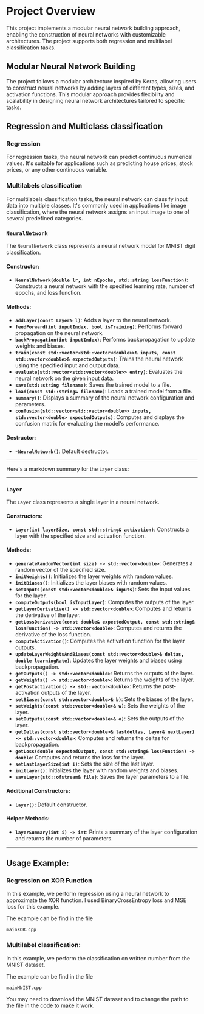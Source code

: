 # Project Overview

This project implements a modular neural network building approach, enabling the construction of neural networks with customizable architectures. The project supports both regression and multilabel classification tasks.

## Modular Neural Network Building

The project follows a modular architecture inspired by Keras, allowing users to construct neural networks by adding layers of different types, sizes, and activation functions. This modular approach provides flexibility and scalability in designing neural network architectures tailored to specific tasks.

## Regression and Multiclass classification

### Regression

For regression tasks, the neural network can predict continuous numerical values. It's suitable for applications such as predicting house prices, stock prices, or any other continuous variable.

### Multilabels classification

For multilabels classification tasks, the neural network can classify input data into multiple classes. It's commonly used in applications like image classification, where the neural network assigns an input image to one of several predefined categories.

### `NeuralNetwork`

The `NeuralNetwork` class represents a neural network model for MNIST digit classification.

#### Constructor:

- **`NeuralNetwork(double lr, int nEpochs, std::string lossFunction)`**: Constructs a neural network with the specified learning rate, number of epochs, and loss function.

#### Methods:

- **`addLayer(const Layer& l)`**: Adds a layer to the neural network.
- **`feedForward(int inputIndex, bool isTraining)`**: Performs forward propagation on the neural network.
- **`backPropagation(int inputIndex)`**: Performs backpropagation to update weights and biases.
- **`train(const std::vector<std::vector<double>>& inputs, const std::vector<double>& expectedOutputs)`**: Trains the neural network using the specified input and output data.
- **`evaluate(std::vector<std::vector<double>> entry)`**: Evaluates the neural network on the given input data.
- **`save(std::string filename)`**: Saves the trained model to a file.
- **`load(const std::string& filename)`**: Loads a trained model from a file.
- **`summary()`**: Displays a summary of the neural network configuration and parameters.
- **`confusion(std::vector<std::vector<double>> inputs, std::vector<double> expectedOutputs)`**: Computes and displays the confusion matrix for evaluating the model's performance.

#### Destructor:

- **`~NeuralNetwork()`**: Default destructor.

---


Here's a markdown summary for the `Layer` class:

---

### `Layer`

The `Layer` class represents a single layer in a neural network.

#### Constructors:

- **`Layer(int layerSize, const std::string& activation)`**: Constructs a layer with the specified size and activation function.

#### Methods:

- **`generateRandomVector(int size) -> std::vector<double>`**: Generates a random vector of the specified size.
- **`initWeights()`**: Initializes the layer weights with random values.
- **`initBiases()`**: Initializes the layer biases with random values.
- **`setInputs(const std::vector<double>& inputs)`**: Sets the input values for the layer.
- **`computeOutputs(bool isInputLayer)`**: Computes the outputs of the layer.
- **`getLayerDerivative() -> std::vector<double>`**: Computes and returns the derivative of the layer.
- **`getLossDerivative(const double& expectedOutput, const std::string& lossFunction) -> std::vector<double>`**: Computes and returns the derivative of the loss function.
- **`computeActivation()`**: Computes the activation function for the layer outputs.
- **`updateLayerWeightsAndBiases(const std::vector<double>& deltas, double learningRate)`**: Updates the layer weights and biases using backpropagation.
- **`getOutputs() -> std::vector<double>`**: Returns the outputs of the layer.
- **`getWeights() -> std::vector<double>`**: Returns the weights of the layer.
- **`getPostactivation() -> std::vector<double>`**: Returns the post-activation outputs of the layer.
- **`setBiases(const std::vector<double>& b)`**: Sets the biases of the layer.
- **`setWeights(const std::vector<double>& w)`**: Sets the weights of the layer.
- **`setOutputs(const std::vector<double>& o)`**: Sets the outputs of the layer.
- **`getDeltas(const std::vector<double>& lastdeltas, Layer& nextLayer) -> std::vector<double>`**: Computes and returns the deltas for backpropagation.
- **`getLoss(double expectedOutput, const std::string& lossFunction) -> double`**: Computes and returns the loss for the layer.
- **`setLastLayerSize(int i)`**: Sets the size of the last layer.
- **`initLayer()`**: Initializes the layer with random weights and biases.
- **`saveLayer(std::ofstream& file)`**: Saves the layer parameters to a file.

#### Additional Constructors:

- **`Layer()`**: Default constructor.

#### Helper Methods:

- **`layerSummary(int i) -> int`**: Prints a summary of the layer configuration and returns the number of parameters.

---


## Usage Example: 

### Regression on XOR Function

In this example, we perform regression using a neural network to approximate the XOR function. I used BinaryCrossEntropy loss and MSE loss for this example.

The example can be find in the file 
```file 
mainXOR.cpp
```

### Multilabel classification:

In this example, we perform the classification on written number from the MNIST dataset.

The example can be find in the file
```
mainMNIST.cpp
```

You may need to download the MNIST dataset and to change the path to the file in the code to make it work.
